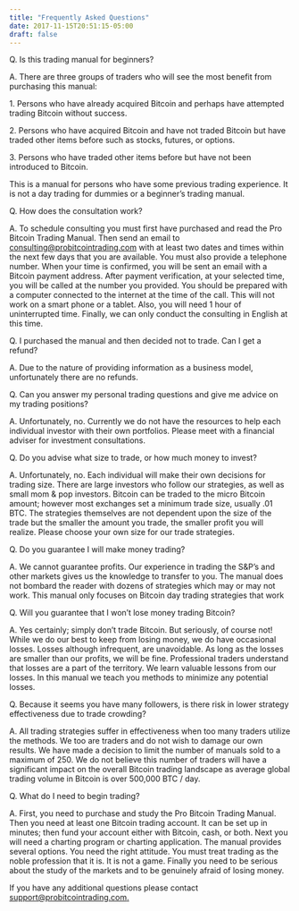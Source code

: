 ```yaml
---
title: "Frequently Asked Questions"
date: 2017-11-15T20:51:15-05:00
draft: false
---
```


Q. Is this trading manual for beginners?

A. There are three groups of traders who will see the most benefit from purchasing this manual:

1\. Persons who have already acquired Bitcoin and perhaps have attempted trading Bitcoin without success.

2\. Persons who have acquired Bitcoin and have not traded Bitcoin but have traded other items before such as stocks, futures, or options.

3\. Persons who have traded other items before but have not been introduced to Bitcoin.

This is a manual for persons who have some previous trading experience. It is not a day trading for dummies or a beginner’s trading manual.

Q. How does the consultation work?

A. To schedule consulting you must first have purchased and read the Pro Bitcoin Trading Manual. Then send an email to consulting@probitcointrading.com with at least two dates and times within the next few days that you are available. You must also provide a telephone number. When your time is confirmed, you will be sent an email with a Bitcoin payment address. After payment verification, at your selected time, you will be called at the number you provided. You should be prepared with a computer connected to the internet at the time of the call. This will not work on a smart phone or a tablet. Also, you will need 1 hour of uninterrupted time. Finally, we can only conduct the consulting in English at this time.

Q. I purchased the manual and then decided not to trade. Can I get a refund?

A. Due to the nature of providing information as a business model, unfortunately there are no refunds.

Q. Can you answer my personal trading questions and give me advice on my trading positions?

A. Unfortunately, no. Currently we do not have the resources to help each individual investor with their own portfolios. Please meet with a financial adviser for investment consultations.

Q. Do you advise what size to trade, or how much money to invest?

A. Unfortunately, no. Each individual will make their own decisions for trading size. There are large investors who follow our strategies, as well as small mom & pop investors. Bitcoin can be traded to the micro Bitcoin amount; however most exchanges set a minimum trade size, usually .01 BTC. The strategies themselves are not dependent upon the size of the trade but the smaller the amount you trade, the smaller profit you will realize. Please choose your own size for our trade strategies.

Q. Do you guarantee I will make money trading?

A. We cannot guarantee profits. Our experience in trading the S&P’s and other markets gives us the knowledge to transfer to you. The manual does not bombard the reader with dozens of strategies which may or may not work. This manual only focuses on Bitcoin day trading strategies that work

Q. Will you guarantee that I won’t lose money trading Bitcoin?

A. Yes certainly; simply don’t trade Bitcoin. But seriously, of course not! While we do our best to keep from losing money, we do have occasional losses. Losses although infrequent, are unavoidable. As long as the losses are smaller than our profits, we will be fine. Professional traders understand that losses are a part of the territory. We learn valuable lessons from our losses. In this manual we teach you methods to minimize any potential losses.

Q. Because it seems you have many followers, is there risk in lower strategy effectiveness due to trade crowding?

A. All trading strategies suffer in effectiveness when too many traders utilize the methods. We too are traders and do not wish to damage our own results. We have made a decision to limit the number of manuals sold to a maximum of 250\. We do not believe this number of traders will have a significant impact on the overall Bitcoin trading landscape as average global trading volume in Bitcoin is over 500,000 BTC / day.

Q. What do I need to begin trading?

A. First, you need to purchase and study the Pro Bitcoin Trading Manual. Then you need at least one Bitcoin trading account. It can be set up in minutes; then fund your account either with Bitcoin, cash, or both. Next you will need a charting program or charting application. The manual provides several options. You need the right attitude. You must treat trading as the noble profession that it is. It is not a game. Finally you need to be serious about the study of the markets and to be genuinely afraid of losing money.

If you have any additional questions please contact [support@probitcointrading.com.](mailto:support@probitcointrading.com)
